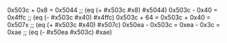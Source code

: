 0x503c + 0x8 = 0x5044 ;; (eq (+ #x503c #x8) #x5044)
0x503c - 0x40 = 0x4ffc ;; (eq (- #x503c #x40) #x4ffc)
0x503c + 64 = 0x503c + 0x40 = 0x507x ;; (eq (+ #x503c #x40) #x507c)
0x50ea - 0x503c = 0xea - 0x3c = 0xae ;; (eq (- #x50ea #x503c) #xae)